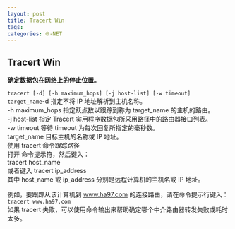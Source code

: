 ```yaml
---
layout: post
title: Tracert Win
tags: 
categories: 🌐-NET
---
```


## Tracert Win

**确定数据包在网络上的停止位置。**
  
`tracert [-d] [-h maximum_hops] [-j host-list] [-w timeout] target_name`-d 指定不将 IP 地址解析到主机名称。  
-h maximum_hops 指定跃点数以跟踪到称为 target_name 的主机的路由。  
-j host-list 指定 Tracert 实用程序数据包所采用路径中的路由器接口列表。  
-w timeout 等待 timeout 为每次回复所指定的毫秒数。  
target_name 目标主机的名称或 IP 地址。  
使用 tracert 命令跟踪路径  
打开 命令提示符，然后键入：  
tracert host_name  
或者键入 tracert ip_address  
其中 host_name 或 ip_address 分别是远程计算机的主机名或 IP 地址。  


例如，要跟踪从该计算机到 www.ha97.com 的连接路由，请在命令提示行键入：
`tracert www.ha97.com
`  
如果 tracert 失败，可以使用命令输出来帮助确定哪个中介路由器转发失败或耗时太多。  
